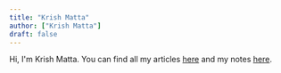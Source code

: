```yaml
---
title: "Krish Matta"
author: ["Krish Matta"]
draft: false
---
```


Hi, I'm Krish Matta. You can find all my articles [here](/articles/) and my notes [here](/notes/).
